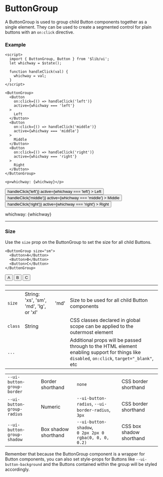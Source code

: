 <script>
	import { ButtonGroup, Button } from '$lib/ui';
  import Table from '$lib/components/Table.svelte';
  import HeadsUp from '$lib/components/HeadsUp.svelte';

  let name = '';
  let whichway = $state();

  function handleClick(val) {
    whichway = val;
  }
</script>

# ButtonGroup

A ButtonGroup is used to group child Button components together as a single element. They can be
used to create a segmented control for plain buttons with an `on:click` directive.

### Example

```svelte
<script>
  import { ButtonGroup, Button } from '$lib/ui';
  let whichway = $state();

  function handleClick(val) {
    whichway = val;
  }
</script>

<ButtonGroup>
  <Button
    on:click={() => handleClick('left')}
    active={whichway === 'left'}
  >
    Left
  </Button>
  <Button
    on:click={() => handleClick('middle')}
    active={whichway === 'middle'}
  >
    Middle
  </Button>
  <Button
    on:click={() => handleClick('right')}
    active={whichway === 'right'}
  >
    Right
  </Button>
</ButtonGroup>

<p>whichway: {whichway}</p>
```
<ButtonGroup>
  <Button
    on:click={() => handleClick('left')}
    active={whichway === 'left'}
  >
    Left
  </Button>
  <Button
    on:click={() => handleClick('middle')}
    active={whichway === 'middle'}
  >
    Middle
  </Button>
  <Button
    on:click={() => handleClick('right')}
    active={whichway === 'right'}
  >
    Right
  </Button>
</ButtonGroup>

<p>whichway: {whichway}</p>

---

### Size

Use the `size` prop on the ButtonGroup to set the size for all child Buttons.

```svelte
<ButtonGroup size="sm">
  <Button>A</Button>
  <Button>B</Button>
  <Button>C</Button>
</ButtonGroup>
```
<ButtonGroup size="sm">
  <Button>A</Button>
  <Button>B</Button>
  <Button>C</Button>
</ButtonGroup>

---

<Table name="ButtonGroup" type="props">
  <tr>
    <td><code>size</code></td>
    <td>String: 'xs', 'sm', 'md', 'lg', or 'xl'</td>
    <td>'md'</td>
    <td>Size to be used for all child Button components</td>
  </tr>
  <tr>
    <td><code>class</code></td>
    <td>String</td>
    <td>&nbsp;</td>
    <td>CSS classes declared in global scope can be applied to the outermost element</td>
  </tr>
  <tr>
    <td><code>...</code></td>
    <td>&nbsp;</td>
    <td>&nbsp;</td>
    <td
      >Additional props will be passed through to the HTML element enabling support for things
      like
      <code>disabled</code>, <code>on:click</code>, <code>target="_blank"</code>, etc</td
    >
  </tr>
</Table>

<Table name="ButtonGroup" type="css">
  <tr>
    <td><code>--ui-button-group-border</code></td>
    <td>Border shorthand</td>
    <td><code>none</code></td>
    <td>CSS border shorthand</td>
  </tr>
  <tr>
    <td><code>--ui-button-group-radius</code></td>
    <td>Numeric</td>
    <td><code>--ui-button-radius</code>, <code>--ui-border-radius</code>, <code>3px</code></td>
    <td>CSS border shorthand</td>
  </tr>
  <tr>
    <td><code>--ui-button-group-shadow</code></td>
    <td>Box shadow shorthand</td>
    <td><code>--ui-button-shadow</code>,<br><code>0 2px 2px 0 rgba(0, 0, 0, 0.2)</code></td>
    <td>CSS box shadow shorthand</td>
  </tr>
</Table>

<HeadsUp>Remember that because the ButtonGroup component is a wrapper for Button components, you
can also set style-props for Buttons like <code>--ui-button-background</code> and the Buttons 
contained within the group will be styled accordingly.</HeadsUp>

